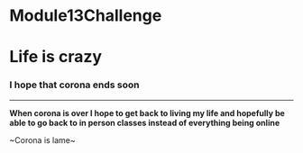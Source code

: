 # Module13Challenge
# Life is crazy
### I hope that corona ends soon
------------------------------------
**When corona is over I hope to get back to living my life and hopefully be able to go back to in person classes instead of everything being online**




~Corona is lame~

